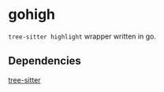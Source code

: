# gohigh
`tree-sitter highlight` wrapper written in go.

## Dependencies
[tree-sitter](https://github.com/tree-sitter/tree-sitter/blob/master/cli/README.md)